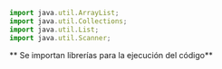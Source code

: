 ``` javascript
import java.util.ArrayList;
import java.util.Collections;
import java.util.List;
import java.util.Scanner;

```
** Se importan librerías para la ejecución del código**